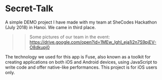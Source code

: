 # Secret-Talk
A simple DEMO project I have made with my team at SheCodes Hackathon (July 2018) in Hanoi. We came in third place.
>> Some pictures of our team in the event: https://drive.google.com/open?id=1MEw_lghI_eja1i2n7S9pjEV-O8dkupj0 


The technology we used for this app is Fuse, also known as a toolkit for creating applications on both iOS and Android devices, using JavaScript to write code and offer native-like performances.
This project is for iOS users only.

